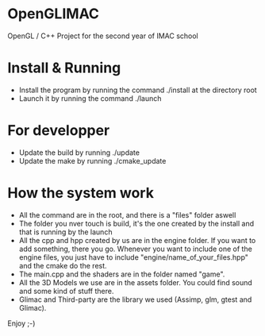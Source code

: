 # OpenGLIMAC
OpenGL / C++ Project for the second year of IMAC school

# Install & Running

 - Install the program by running the command ./install at the directory root
 - Launch it by running the command ./launch

# For developper

 - Update the build by running ./update
 - Update the make by running ./cmake_update 

# How the system work

 - All the command are in the root, and there is a "files" folder aswell
 - The folder you nver touch is build, it's the one created by the install and that is running by the launch
 - All the cpp and hpp created by us are in the engine folder. If you want to add something, there you go. Whenever you want to include one of the engine files, you just have to include "engine/name_of_your_files.hpp" and the cmake do the rest. 
 - The main.cpp and the shaders are in the folder named "game".
 - All the 3D Models we use are in the assets folder. You could find sound and some kind of stuff there. 
 - Glimac and Third-party are the library we used (Assimp, glm, gtest and Glimac). 


Enjoy ;-)
